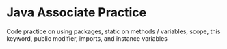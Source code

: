 # Java Associate Practice

Code practice on using packages, static on methods / variables, scope, this keyword, public modifier, imports, and instance variables 
